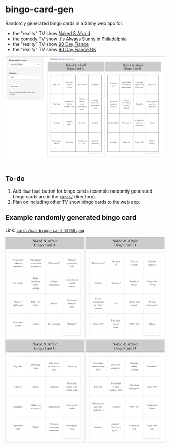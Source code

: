 # bingo-card-gen

Randomly generated bingo cards in a Shiny web app for:

* the "reality" TV show [Naked & Afraid](https://www.imdb.com/title/tt3007640/) 
* the comedy TV show [It's Always Sunny in Philadelphia](https://www.imdb.com/title/tt0472954/) 
* the "reality" TV show [90 Day Fiance](https://www.imdb.com/title/tt3469050/) 
* the "reality" TV show [90 Day Fiance UK](https://www.imdb.com/title/tt21034492/) 

![Shiny app screenshot](fig/screen.png) 

## To-do

1. Add `download` button for bingo cards (example randomly generated bingo cards are in the [`cards/`](https://github.com/tystan/bingo-card-gen/tree/main/cards) directory).
2. Plan on including other TV show bingo cards to the web app.

## Example randomly generated bingo card


Link: [`cards/naa-bingo-card-10558.png`](https://github.com/tystan/bingo-card-gen/blob/main/cards/naa-bingo-card-10558.png) 

![](cards/naa-bingo-card-10558.png) 
